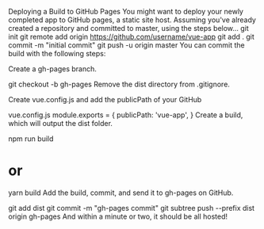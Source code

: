 Deploying a Build to GitHub Pages
You might want to deploy your newly completed app to GitHub pages, a static site host. Assuming you've already created a repository and committed to master, using the steps below...
git init
git remote add origin https://github.com/username/vue-app
git add .
git commit -m "initial commit"
git push -u origin master
You can commit the build with the following steps:

Create a gh-pages branch.

git checkout -b gh-pages
Remove the dist directory from .gitignore.

Create vue.config.js and add the publicPath of your GitHub

vue.config.js
module.exports = {
  publicPath: 'vue-app',
}
Create a build, which will output the dist folder.

npm run build
# or
yarn build
Add the build, commit, and send it to gh-pages on GitHub.

git add dist
git commit -m "gh-pages commit"
git subtree push --prefix dist origin gh-pages
And within a minute or two, it should be all hosted!

